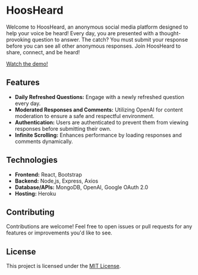 # HoosHeard

Welcome to HoosHeard, an anonymous social media platform designed to help your voice be heard! Every day, you are presented with a thought-provoking question to answer. The catch? You must submit your response before you can see all other anonymous responses. Join HoosHeard to share, connect, and be heard!

[Watch the demo!](https://youtu.be/yUQ7SEzuSh8)

## Features

- **Daily Refreshed Questions:** Engage with a newly refreshed question every day.
- **Moderated Responses and Comments:** Utilizing OpenAI for content moderation to ensure a safe and respectful environment.
- **Authentication:** Users are authenticated to prevent them from viewing responses before submitting their own.
- **Infinite Scrolling:** Enhances performance by loading responses and comments dynamically.

## Technologies

- **Frontend:** React, Bootstrap
- **Backend:** Node,js, Express, Axios
- **Database/APIs:** MongoDB, OpenAI, Google OAuth 2.0
- **Hosting:** Heroku

## Contributing

Contributions are welcome! Feel free to open issues or pull requests for any features or improvements you'd like to see.

## License

This project is licensed under the [MIT License](LICENSE).
